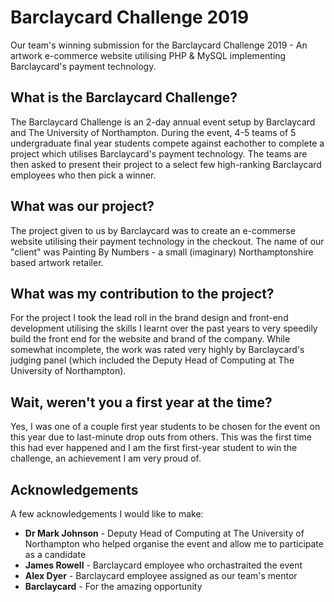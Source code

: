 # Barclaycard Challenge 2019

Our team's winning submission for the Barclaycard Challenge 2019 - An artwork e-commerce website utilising PHP &amp; MySQL implementing Barclaycard's payment technology.

## What is the Barclaycard Challenge?

The Barclaycard Challenge is an 2-day annual event setup by Barclaycard and The University of Northampton. During the event, 4-5 teams of 5 undergraduate final year students compete against eachother to complete a project which utilises Barclaycard's payment technology. The teams are then asked to present their project to a select few high-ranking Barclaycard employees who then pick a winner.

## What was our project?

The project given to us by Barclaycard was to create an e-commerse website utilising their payment technology in the checkout. The name of our "client" was Painting By Numbers - a small (imaginary) Northamptonshire based artwork retailer. 

## What was my contribution to the project?

For the project I took the lead roll in the brand design and front-end development utilising the skills I learnt over the past years to very speedily build the front end for the website and brand of the company. While somewhat incomplete, the work was rated very highly by Barclaycard's judging panel (which included the Deputy Head of Computing at The University of Northampton).

## Wait, weren't you a first year at the time?

Yes, I was one of a couple first year students to be chosen for the event on this year due to last-minute drop outs from others. This was the first time this had ever happened and I am the first first-year student to win the challenge, an achievement I am very proud of.

## Acknowledgements

A few acknowledgements I would like to make:

- **Dr Mark Johnson** - Deputy Head of Computing at The University of Northampton who helped organise the event and allow me to participate as a candidate
- **James Rowell** - Barclaycard employee who orchastraited the event
- **Alex Dyer** - Barclaycard employee assigned as our team's mentor 
- **Barclaycard** - For the amazing opportunity
